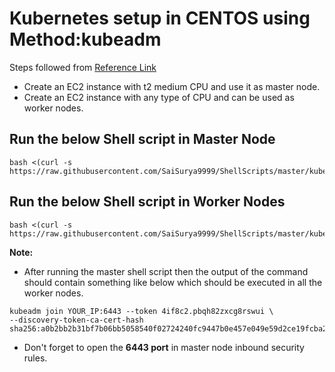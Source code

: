 # Kubernetes setup in CENTOS using Method:kubeadm
Steps followed from [Reference Link](https://www.vultr.com/docs/deploy-kubernetes-with-kubeadm-on-centos-7/)
- Create an EC2 instance with t2 medium CPU and use it as master node.
- Create an EC2 instance with any type of CPU and can be used as worker nodes.
## Run the below Shell script in Master Node
```
bash <(curl -s https://raw.githubusercontent.com/SaiSurya9999/ShellScripts/master/kubedum_master_node.sh)
```

## Run the below Shell script in Worker Nodes
```
bash <(curl -s https://raw.githubusercontent.com/SaiSurya9999/ShellScripts/master/kubedum_worker_node.sh)
```
**Note:**  
- After running the master shell script then the output of the command should contain something like below which should be executed in all the worker nodes.
```
kubeadm join YOUR_IP:6443 --token 4if8c2.pbqh82zxcg8rswui \
--discovery-token-ca-cert-hash sha256:a0b2bb2b31bf7b06bb5058540f02724240fc9447b0e457e049e59d2ce19fcba2
```
- Don't forget to open the **6443 port** in master node inbound security rules.
